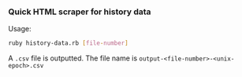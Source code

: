 ### Quick HTML scraper for history data

Usage:

```bash
ruby history-data.rb [file-number]
```

A `.csv` file is outputted. The file name is `output-<file-number>-<unix-epoch>.csv`
